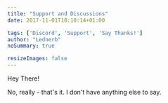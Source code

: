```yaml
---
title: "Support and Discussions"
date: 2017-11-01T18:10:14+01:00

tags: ['Discord', 'Support', 'Say Thanks!']
author: "Lednerb"
noSummary: true

resizeImages: false
---
```

Hey There!

No, really - that's it. I don't have anything else to say.

